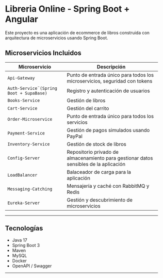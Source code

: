 # Libreria Online - Spring Boot + Angular

Este proyecto es una aplicación de ecommerce de libros construida con arquitectura de microservicios usando Spring Boot.

## Microservicios Incluidos

| Microservicio | Descripción |
|---------------|-------------|
| `Api-Gateway` | Punto de entrada único para todos los microservicios, seguridad con tokens |
| `Auth-Service¨(Spring Boot + SupaBase)` | Registro y autenticación de usuarios |
| `Books-Service` | Gestión de libros |
| `Cart-Service` | Gestión del carrito |
| `Order-Microservice` | Punto de entrada único para todos los servicios |
| `Payment-Service` | Gestión de pagos simulados usando PayPal |
| `Inventory-Service` | Gestión de stock de libros |
| `Config-Server` | Repositorio privado de almacenamiento para gestionar datos sensibles de la aplicación |
| `LoadBalancer` | Balaceador de carga para la aplicación |
| `Messaging-Catching` | Mensajería y caché con RabbitMQ y Redis |
| `Eureka-Server` | Gestión y descubrimiento de microservicios |

---

## Tecnologías

- Java 17
- Spring Boot 3
- Maven
- MySQL
- Docker 
- OpenAPI / Swagger

---
